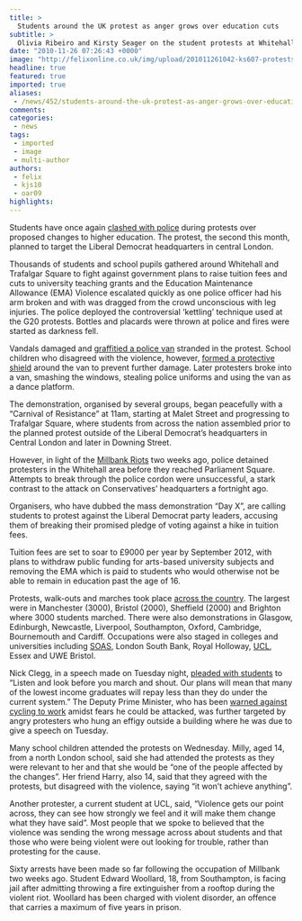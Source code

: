 ```yaml
---
title: >
  Students around the UK protest as anger grows over education cuts
subtitle: >
  Olivia Ribeiro and Kirsty Seager on the student protests at Whitehall
date: "2010-11-26 07:26:43 +0000"
image: "http://felixonline.co.uk/img/upload/201011261042-ks607-protests.jpg"
headline: true
featured: true
imported: true
aliases:
 - /news/452/students-around-the-uk-protest-as-anger-grows-over-education-cuts-
comments:
categories:
 - news
tags:
 - imported
 - image
 - multi-author
authors:
 - felix
 - kjs10
 - oar09
highlights:
---
```


Students have once again [clashed with police](http://felixonline.co.uk/gallery/?albumID=5) during protests over proposed changes to higher education. The protest, the second this month, planned to target the Liberal Democrat headquarters in central London.

Thousands of students and school pupils gathered around Whitehall and Trafalgar Square to fight against government plans to raise tuition fees and cuts to university teaching grants and the Education Maintenance Allowance (EMA) Violence escalated quickly as one police officer had his arm broken and with was dragged from the crowd unconscious with leg injuries. The police deployed the controversial ‘kettling’ technique used at the G20 protests. Bottles and placards were thrown at police and fires were started as darkness fell.

Vandals damaged and [graffitied a police van](http://www.bbc.co.uk/news/education-11829102) stranded in the protest. School children who disagreed with the violence, however, [formed a protective shield](http://www.guardian.co.uk/uk/2010/nov/25/student-protests-tuition-fees-schoolgirls-definace) around the van to prevent further damage. Later protesters broke into a van, smashing the windows, stealing police uniforms and using the van as a dance platform.

The demonstration, organised by several groups, began peacefully with a “Carnival of Resistance” at 11am, starting at Malet Street and progressing to Trafalgar Square, where students from across the nation assembled prior to the planned protest outside of the Liberal Democrat’s headquarters in Central London and later in Downing Street.

However, in light of the [Millbank Riots](http://felixonline.co.uk/gallery/?albumID=2) two weeks ago, police detained protesters in the Whitehall area before they reached Parliament Square. Attempts to break through the police cordon were unsuccessful, a stark contrast to the attack on Conservatives’ headquarters a fortnight ago.

Organisers, who have dubbed the mass demonstration “Day X”, are calling students to protest against the Liberal Democrat party leaders, accusing them of breaking their promised pledge of voting against a hike in tuition fees.

Tuition fees are set to soar to £9000 per year by September 2012, with plans to withdraw public funding for arts-based university subjects and removing the EMA which is paid to students who would otherwise not be able to remain in education past the age of 16.

Protests, walk-outs and marches took place [across the country](http://news.sky.com/skynews/Home/Politics/Student-Fees-Protests-In-London-Birmingham-Glasgow-Manchester-And-Cambridge-Disorder-Breaks-Out/Article/201011415824326?lpos=Politics_Top_Stories_Header_1&lid=ARTICLE_15824326_Student_Fees_Protests_In_London,_Birmingham,_Glasgow,_Manchester_And_Cambridge:_Disorder_Breaks_Out). The largest were in Manchester (3000), Bristol (2000), Sheffield (2000) and Brighton where 3000 students marched. There were also demonstrations in Glasgow, Edinburgh, Newcastle, Liverpool, Southampton, Oxford, Cambridge, Bournemouth and Cardiff. Occupations were also staged in colleges and universities including [SOAS](http://soasoccupation2010.wordpress.com/), London South Bank, Royal Holloway, [UCL](http://ucloccupation.wordpress.com/), Essex and UWE Bristol.

Nick Clegg, in a speech made on Tuesday night, [pleaded with students](http://www.bbc.co.uk/news/education-11819799) to “Listen and look before you march and shout. Our plans will mean that many of the lowest income graduates will repay less than they do under the current system.” The Deputy Prime Minister, who has been [warned against cycling to work](http://www.allvoices.com/contributed-news/7424675-day-x-student-protests-force-nick-clegg-off-his-bike) amidst fears he could be attacked, was further targeted by angry protesters who hung an effigy outside a building where he was due to give a speech on Tuesday.

Many school children attended the protests on Wednesday. Milly, aged 14, from a north London school, said she had attended the protests as they were relevant to her and that she would be “one of the people affected by the changes”. Her friend Harry, also 14, said that they agreed with the protests, but disagreed with the violence, saying “it won’t achieve anything”.

Another protester, a current student at UCL, said, “Violence gets our point across, they can see how strongly we feel and it will make them change what they have said”. Most people that we spoke to believed that the violence was sending the wrong message across about students and that those who were being violent were out looking for trouble, rather than protesting for the cause.

Sixty arrests have been made so far following the occupation of Millbank two weeks ago. Student Edward Woollard, 18, from Southampton, is facing jail after admitting throwing a fire extinguisher from a rooftop during the violent riot. Woollard has been charged with violent disorder, an offence that carries a maximum of five years in prison.
